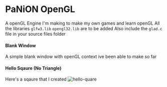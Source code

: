 # PaNiON OpenGL 
A openGL Engine I'm making to make my own games and learn openGL
All the libraries `glfw3.lib` `opengl32.lib` are to be added
Also include the `glad.c` file in your source files folder

<h4>Blank Window</h4>
A simple blank window with openGL context ive been able to make so far

<h4>Hello Sqaure (No Triangle)</h4>
Here's a sqaure that I created
<img src="https://cdn.discordapp.com/attachments/890224882086985728/915594323419086908/unknown.png" alt="hello-quare"></img>
